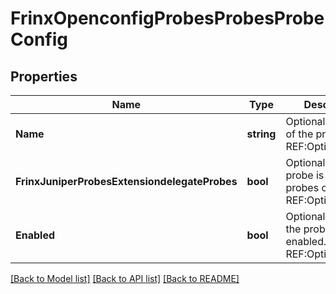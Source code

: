 # FrinxOpenconfigProbesProbesProbeConfig

## Properties
Name | Type | Description | Notes
------------ | ------------- | ------------- | -------------
**Name** | **string** | Optional[The name of the probe.] REF:Optional.empty | [optional] [default to null]
**FrinxJuniperProbesExtensiondelegateProbes** | **bool** | Optional[Define the probe is delegate-probes or not] REF:Optional.empty | [optional] [default to null]
**Enabled** | **bool** | Optional[Whether the probe is enabled.] REF:Optional.empty | [optional] [default to null]

[[Back to Model list]](../README.md#documentation-for-models) [[Back to API list]](../README.md#documentation-for-api-endpoints) [[Back to README]](../README.md)


